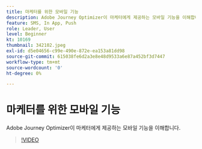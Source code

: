```yaml
---
title: 마케터를 위한 모바일 기능
description: Adobe Journey Optimizer이 마케터에게 제공하는 모바일 기능을 이해합니다.
feature: SMS, In App, Push
role: Leader, User
level: Beginner
kt: 10169
thumbnail: 342102.jpeg
exl-id: d5e04656-c99e-490e-872e-ea153a81dd98
source-git-commit: 615038fe6d2a3e8e48d9533a6e87a452bf3d7447
workflow-type: tm+mt
source-wordcount: '0'
ht-degree: 0%

---
```


# 마케터를 위한 모바일 기능

Adobe Journey Optimizer이 마케터에게 제공하는 모바일 기능을 이해합니다.

>[!VIDEO](https://video.tv.adobe.com/v/342102?quality=12&learn=on)

